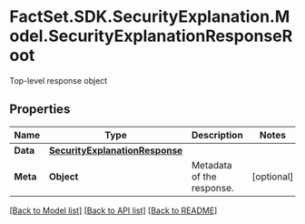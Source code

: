 # FactSet.SDK.SecurityExplanation.Model.SecurityExplanationResponseRoot
Top-level response object

## Properties

Name | Type | Description | Notes
------------ | ------------- | ------------- | -------------
**Data** | [**SecurityExplanationResponse**](SecurityExplanationResponse.md) |  | 
**Meta** | **Object** | Metadata of the response. | [optional] 

[[Back to Model list]](../README.md#documentation-for-models) [[Back to API list]](../README.md#documentation-for-api-endpoints) [[Back to README]](../README.md)

